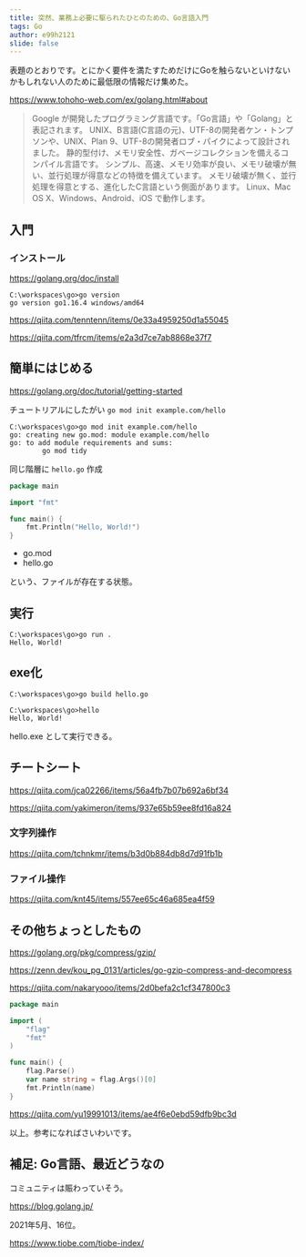 ```yaml
---
title: 突然、業務上必要に駆られたひとのための、Go言語入門
tags: Go
author: e99h2121
slide: false
---
```

表題のとおりです。とにかく要件を満たすためだけにGoを触らないといけないかもしれない人のために最低限の情報だけ集めた。

https://www.tohoho-web.com/ex/golang.html#about

> Google が開発したプログラミング言語です。「Go言語」や「Golang」と表記されます。
UNIX、B言語(C言語の元)、UTF-8の開発者ケン・トンプソンや、UNIX、Plan 9、UTF-8の開発者ロブ・パイクによって設計されました。
静的型付け、メモリ安全性、ガベージコレクションを備えるコンパイル言語です。
シンプル、高速、メモリ効率が良い、メモリ破壊が無い、並行処理が得意などの特徴を備えています。
メモリ破壊が無く、並行処理を得意とする、進化したC言語という側面があります。
Linux、Mac OS X、Windows、Android、iOS で動作します。


## 入門

### インストール
https://golang.org/doc/install

```
C:\workspaces\go>go version
go version go1.16.4 windows/amd64
```

https://qiita.com/tenntenn/items/0e33a4959250d1a55045

https://qiita.com/tfrcm/items/e2a3d7ce7ab8868e37f7


## 簡単にはじめる

https://golang.org/doc/tutorial/getting-started

チュートリアルにしたがい `go mod init example.com/hello` 

```
C:\workspaces\go>go mod init example.com/hello
go: creating new go.mod: module example.com/hello
go: to add module requirements and sums:
        go mod tidy
```

同じ階層に `hello.go` 作成

```hello.go
package main

import "fmt"

func main() {
    fmt.Println("Hello, World!")
}
```

- go.mod
- hello.go

という、ファイルが存在する状態。


## 実行

```
C:\workspaces\go>go run .
Hello, World!
```

## exe化

```
C:\workspaces\go>go build hello.go

C:\workspaces\go>hello
Hello, World!
```

hello.exe として実行できる。


## チートシート

https://qiita.com/jca02266/items/56a4fb7b07b692a6bf34

https://qiita.com/yakimeron/items/937e65b59ee8fd16a824

### 文字列操作

https://qiita.com/tchnkmr/items/b3d0b884db8d7d91fb1b

### ファイル操作

https://qiita.com/knt45/items/557ee65c46a685ea4f59



## その他ちょっとしたもの

https://golang.org/pkg/compress/gzip/

https://zenn.dev/kou_pg_0131/articles/go-gzip-compress-and-decompress

https://qiita.com/nakaryooo/items/2d0befa2c1cf347800c3

```args.go
package main

import (
    "flag"
    "fmt"
)

func main() {
    flag.Parse()
    var name string = flag.Args()[0]
    fmt.Println(name)
}
```

https://qiita.com/yu19991013/items/ae4f6e0ebd59dfb9bc3d


以上。参考になればさいわいです。


## 補足: Go言語、最近どうなの

コミュニティは賑わっていそう。

https://blog.golang.jp/

2021年5月、16位。

https://www.tiobe.com/tiobe-index/


